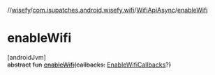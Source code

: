 //[wisefy](../../../index.md)/[com.isupatches.android.wisefy.wifi](../index.md)/[WifiApiAsync](index.md)/[enableWifi](enable-wifi.md)

# enableWifi

[androidJvm]\
~~abstract~~ ~~fun~~ [~~enableWifi~~](enable-wifi.md)~~(~~~~callbacks~~~~:~~ [EnableWifiCallbacks](../../com.isupatches.android.wisefy.callbacks/-enable-wifi-callbacks/index.md)?~~)~~
